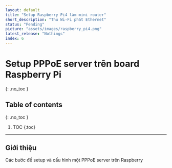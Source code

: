 ```yaml
---
layout: default
title: "Setup Raspberry Pi4 làm mini router"
short_description: "Thu Wi-Fi phát Ethernet"
status: "Pending"
picture: "assets/images/raspberry_pi4.png"
latest_release: "Nothings"
index: 6
---
```


# Setup PPPoE server trên board Raspberry Pi

{: .no_toc }

## Table of contents
{: .no_toc }

1. TOC
{:toc}

-----------------------------------
## Giới thiệu

Các bước để setup và cấu hình một PPPoE server trên Raspberry
